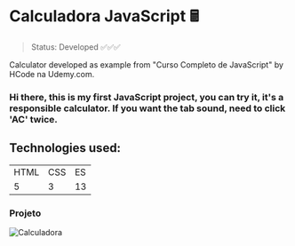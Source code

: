 <h1>Calculadora JavaScript 🖩</h1>

> Status: Developed ✅✅✅

Calculator developed as example from "Curso Completo de JavaScript" by HCode na Udemy.com.

### Hi there, this is my first JavaScript project, you can try it, it's a responsible calculator. If you want the tab sound, need to click 'AC' twice.

## Technologies used:

<table>
  <tr>
    <td>HTML</td>
    <td>CSS</td>
    <td>ES</td>
  </tr>
  <tr>
    <td>5</td>
    <td>3</td>
    <td>13</td>
  </tr>
</table>

### Projeto
![Calculadora](https://firebasestorage.googleapis.com/v0/b/hcode-com-br.appspot.com/o/calculadora-hcode.jpg?alt=media&token=5406aa3f-b965-401c-9b4e-654609c78b33)
